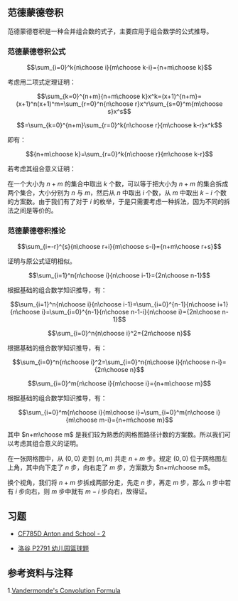 ## 范德蒙德卷积

范德蒙德卷积是一种合并组合数的式子，主要应用于组合数学的公式推导。

### 范德蒙德卷积公式

$$\sum_{i=0}^k{n\choose i}{m\choose k-i}={n+m\choose k}$$

考虑用二项式定理证明：

$$\sum_{k=0}^{n+m}{n+m\choose k}x^k=(x+1)^{n+m}=(x+1)^n(x+1)^m=\sum_{r=0}^n{n\choose r}x^r\sum_{s=0}^m{m\choose s}x^s$$

$$=\sum_{k=0}^{n+m}\sum_{r=0}^k{n\choose r}{m\choose k-r}x^k$$

即有：

$${n+m\choose k}=\sum_{r=0}^k{n\choose r}{m\choose k-r}$$

若考虑其组合意义证明：

在一个大小为 $n+m$ 的集合中取出 $k$ 个数，可以等于把大小为 $n+m$ 的集合拆成两个集合，大小分别为 $n$ 与 $m$，然后从 $n$ 中取出 $i$ 个数，从 $m$ 中取出 $k-i$ 个数的方案数。由于我们有了对于 $i$ 的枚举，于是只需要考虑一种拆法，因为不同的拆法之间是等价的。

### 范德蒙德卷积推论

$$\sum_{i=-r}^{s}{n\choose r+i}{m\choose s-i}={n+m\choose r+s}$$

证明与原公式证明相似。

$$\sum_{i=1}^n{n\choose i}{n\choose i-1}={2n\choose n-1}$$

根据基础的组合数学知识推导，有：

$$\sum_{i=1}^n{n\choose i}{n\choose i-1}=\sum_{i=0}^{n-1}{n\choose i+1}{n\choose i}=\sum_{i=0}^{n-1}{n\choose n-1-i}{n\choose i}={2n\choose n-1}$$

$$\sum_{i=0}^n{n\choose i}^2={2n\choose n}$$

根据基础的组合数学知识推导，有：

$$\sum_{i=0}^n{n\choose i}^2=\sum_{i=0}^n{n\choose i}{n\choose n-i}={2n\choose n}$$

$$\sum_{i=0}^m{n\choose i}{m\choose i}={n+m\choose m}$$

根据基础的组合数学知识推导，有：

$$\sum_{i=0}^m{n\choose i}{m\choose i}=\sum_{i=0}^m{n\choose i}{m\choose m-i}={n+m\choose m}$$

其中 $n+m\choose m$ 是我们较为熟悉的网格图路径计数的方案数。所以我们可以考虑其组合意义的证明。

在一张网格图中，从 $(0,0)$ 走到 $(n,m)$ 共走 $n+m$ 步。规定 $(0,0)$ 位于网格图左上角，其中向下走了 $n$ 步，向右走了 $m$ 步，方案数为 $n+m\choose m$。

换个视角，我们将 $n+m$ 步拆成两部分走，先走 $n$ 步，再走 $m$ 步，那么 $n$ 步中若有 $i$ 步向右，则 $m$ 步中就有 $m-i$ 步向右，故得证。

## 习题

- [CF785D Anton and School - 2](https://codeforces.com/problemset/problem/785/D)

- [洛谷 P2791 幼儿园篮球题](https://www.luogu.com.cn/problem/P2791)

## 参考资料与注释

1.[Vandermonde's Convolution Formula](https://www.cut-the-knot.org/arithmetic/algebra/VandermondeConvolution.shtml#)
